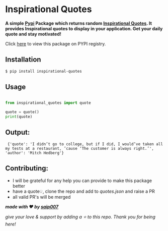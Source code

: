 # Inspirational Quotes

**A simple [Pypi](https://pypi.org/project/inspirational-quotes/) Package which returns random [Inspirational Quotes](https://github.com/saip007/inspirational_quotes/). It provides Inspirational quotes to display in your application. Get your daily quote and stay motivated!**

Click [here](https://pypi.org/project/inspirational-quotes/) to view this package on PYPI registry.

## Installation

```bash
$ pip install inspirational-quotes
```

## Usage

```.py

from inspirational_quotes import quote

quote = quote()
print(quote)


```

## Output:

```
 {'quote': 'I didn’t go to college, but if I did, I would’ve taken all my tests at a restaurant, ’cause ‘The customer is always right.’', 'author': 'Mitch Hedberg'}
 ```
 ## Contributing:
 
 - I will be grateful for any help you can provide to make this package better
 - have a quote:bulb:, clone the repo and add to _quotes.json_ and raise a PR
 - all valid PR's will be merged
 
 
 ***made with :heart: by _[saip007](https://github.com/saip007/)_***

_give your love & support by adding a :star: to this repo. Thank you for being here!_
